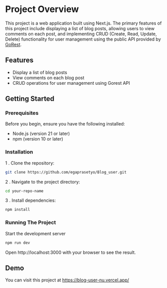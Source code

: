 # Project Overview

This project is a web application built using Next.js. The primary features of this project include displaying a list of blog posts, allowing users to view comments on each post, and implementing CRUD (Create, Read, Update, Delete) functionality for user management using the public API provided by [GoRest](https://gorest.co.in/).

## Features

- Display a list of blog posts
- View comments on each blog post
- CRUD operations for user management using Gorest API

## Getting Started

### Prerequisites

Before you begin, ensure you have the following installed:

- Node.js (version 21 or later)
- npm (version 10 or later)

### Installation

1 . Clone the repository:

```sh
git clone https://github.com/egaprasetyo/Blog_user.git
```

2 . Navigate to the project directory:

```sh
cd your-repo-name
```

3 . Install dependencies:

```sh
npm install
```

### Running The Project

Start the development server

```sh
npm run dev
```

Open http://localhost:3000 with your browser to see the result.

## Demo

You can visit this project at https://blog-user-nu.vercel.app/
